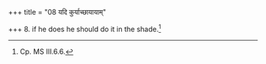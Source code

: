 +++
title = "08 यदि कुर्याच्छायायाम्"

+++
8. if he does he should do it in the shade.[^1]   


[^1]: Cp. MS III.6.6.  
